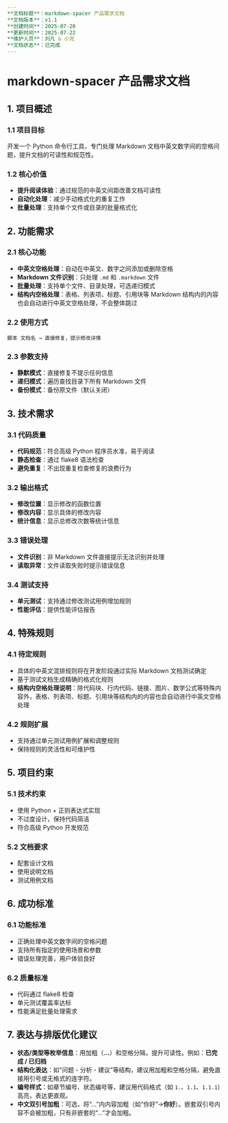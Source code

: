 ```yaml
---
**文档标题**：markdown-spacer 产品需求文档
**文档版本**：v1.1
**创建时间**：2025-07-20
**更新时间**：2025-07-22
**维护人员**：刘凡 & 小克
**文档状态**：已完成
---
```


# markdown-spacer 产品需求文档

## 1. 项目概述

### 1.1 项目目标

开发一个 Python 命令行工具，专门处理 Markdown 文档中英文数字间的空格问题，提升文档的可读性和规范性。

### 1.2 核心价值

- **提升阅读体验**：通过规范的中英文间距改善文档可读性
- **自动化处理**：减少手动格式化的重复工作
- **批量处理**：支持单个文件或目录的批量格式化

## 2. 功能需求

### 2.1 核心功能

- **中英文空格处理**：自动在中英文、数字之间添加或删除空格
- **Markdown 文件识别**：只处理 `.md` 和 `.markdown` 文件
- **批量处理**：支持单个文件、目录处理，可选递归模式
- **结构内空格处理**：表格、列表项、标题、引用块等 Markdown 结构内的内容也会自动进行中英文空格处理，不会整体跳过

### 2.2 使用方式

```text
脚本 文档名 → 直接修复，提示修改详情
```

### 2.3 参数支持

- **静默模式**：直接修复不提示任何信息
- **递归模式**：遍历查找目录下所有 Markdown 文件
- **备份模式**：备份原文件（默认关闭）

## 3. 技术需求

### 3.1 代码质量

- **代码规范**：符合高级 Python 程序员水准，易于阅读
- **静态检查**：通过 flake8 语法检查
- **避免重复**：不出现重复检查修复的浪费行为

### 3.2 输出格式

- **修改位置**：显示修改的函数位置
- **修改内容**：显示具体的修改内容
- **统计信息**：显示总修改次数等统计信息

### 3.3 错误处理

- **文件识别**：非 Markdown 文件直接提示无法识别并处理
- **读取异常**：文件读取失败时提示错误信息

### 3.4 测试支持

- **单元测试**：支持通过修改测试用例增加规则
- **性能评估**：提供性能评估报告

## 4. 特殊规则

### 4.1 待定规则

- 具体的中英文混排规则将在开发阶段通过实际 Markdown 文档测试确定
- 基于测试文档生成精确的格式化规则
- **结构内空格处理说明**：除代码块、行内代码、链接、图片、数学公式等特殊内容外，表格、列表项、标题、引用块等结构内的内容也会自动进行中英文空格处理

### 4.2 规则扩展

- 支持通过单元测试用例扩展和调整规则
- 保持规则的灵活性和可维护性

## 5. 项目约束

### 5.1 技术约束

- 使用 Python + 正则表达式实现
- 不过度设计，保持代码简洁
- 符合高级 Python 开发规范

### 5.2 文档要求

- 配套设计文档
- 使用说明文档
- 测试用例文档

## 6. 成功标准

### 6.1 功能标准

- 正确处理中英文数字间的空格问题
- 支持所有指定的使用场景和参数
- 错误处理完善，用户体验良好

### 6.2 质量标准

- 代码通过 flake8 检查
- 单元测试覆盖率达标
- 性能满足批量处理需求

## 7. 表达与排版优化建议

- **状态/类型等枚举信息**：用加粗（**...**）和空格分隔，提升可读性。例如：**已完成 / 已归档**
- **结构化表达**：如“问题 - 分析 - 建议”等结构，建议用加粗和空格分隔，避免直接用引号或无格式的连字符。
- **编号样式**：如章节编号、状态编号等，建议用代码格式（如 `1.`、`1.1`、`1.1.1`）高亮，表达更直观。
- **中文双引号加粗**：可选，将“...”内内容加粗（如“你好”→**你好**）。嵌套双引号内容不会被加粗，只有非嵌套的“...”才会加粗。
